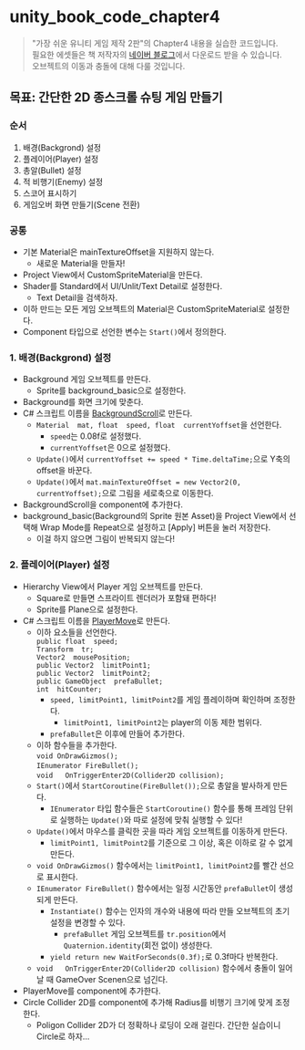 # unity_book_code_chapter4

> "가장 쉬운 유니티 게임 제작 2판"의 Chapter4 내용을 실습한 코드입니다.\
> 필요한 에셋들은 책 저작자의 [네이버 블로그](https://blog.naver.com/kimluxx/223009736569)에서 다운로드 받을 수 있습니다.\
> 오브젝트의 이동과 충돌에 대해 다룰 것입니다.

## 목표: 간단한 2D 종스크롤 슈팅 게임 만들기

### 순서

1. 배경(Backgrond) 설정
2. 플레이어(Player) 설정
3. 총알(Bullet) 설정
4. 적 비행기(Enemy) 설정
5. 스코어 표시하기
6. 게임오버 화면 만들기(Scene 전환)

### 공통

- 기본 Material은 mainTextureOffset을 지원하지 않는다.
  - 새로운 Material을 만들자!
- Project View에서 CustomSpriteMaterial을 만든다.
- Shader를 Standard에서 UI/Unlit/Text Detail로 설정한다.
  - Text Detail을 검색하자.
- 이하 만드는 모든 게임 오브젝트의 Material은 CustomSpriteMaterial로 설정한다.
- Component 타입으로 선언한 변수는 `Start()`에서 정의한다.

### 1. 배경(Backgrond) 설정

- Background 게임 오브젝트를 만든다.
  - Sprite를 background_basic으로 설정한다.
- Background를 화면 크기에 맞춘다.
- C\# 스크립트 이름을 [BackgroundScroll](./Assets/BackgroundScroll.cs)로 만든다.
  - `Material  mat, float  speed, float  currentYoffset`을 선언한다.
    - `speed`는 0.08f로 설정했다.
    - `currentYoffset`은 0으로 설정했다.
  - `Update()`에서 `currentYoffset += speed * Time.deltaTime;`으로 Y축의 offset을 바꾼다.
  - `Update()`에서 `mat.mainTextureOffset = new Vector2(0, currentYoffset);`으로 그림을 세로축으로 이동한다.
- BackgroundScroll을 component에 추가한다.
- background_basic(Background의 Sprite 원본 Asset)을 Project View에서 선택해 Wrap Mode를 Repeat으로 설정하고 \[Apply] 버튼을 눌러 저장한다.
  - 이걸 하지 않으면 그림이 반복되지 않는다!

### 2. 플레이어(Player) 설정

- Hierarchy View에서 Player 게임 오브젝트를 만든다.
  - Square로 만들면 스프라이트 렌더러가 포함돼 편하다!
  - Sprite를 Plane으로 설정한다.
- C\# 스크립트 이름을 [PlayerMove](./Assets/PlayerMove.cs)로 만든다.
  - 이하 요소들을 선언한다.\
    `public float  speed;`\
    `Transform  tr;`\
    `Vector2  mousePosition;`\
    `public Vector2  limitPoint1;`\
    `public Vector2  limitPoint2;`\
    `public GameObject	prefaBullet;`\
    `int  hitCounter;`
    - `speed, limitPoint1, limitPoint2`를 게임 플레이하며 확인하며 조정한다.
      - `limitPoint1, limitPoint2`는 player의 이동 제한 범위다.
    - `prefaBullet`은 이후에 만들어 추가한다.
  - 이하 함수들을 추가한다.\
    `void OnDrawGizmos();`\
    `IEnumerator FireBullet();`\
    `void	OnTriggerEnter2D(Collider2D collision);`
  - `Start()`에서 `StartCoroutine(FireBullet());`으로 총알을 발사하게 만든다.
    - `IEnumerator` 타입 함수들은 `StartCoroutine()` 함수를 통해 프레임 단위로 실행하는 `Update()`와 따로 설정에 맞춰 실행할 수 있다!
  - `Update()`에서 마우스를 클릭한 곳을 따라 게임 오브젝트를 이동하게 만든다.
    - `limitPoint1, limitPoint2`를 기준으로 그 이상, 혹은 이하로 갈 수 없게 만든다.
  - `void OnDrawGizmos()` 함수에서는 `limitPoint1, limitPoint2`를 빨간 선으로 표시한다.
  - `IEnumerator FireBullet()` 함수에서는 일정 시간동안 `prefaBullet`이 생성되게 만든다.
    - `Instantiate()` 함수는 인자의 개수와 내용에 따라 만들 오브젝트의 초기 설정을 변경할 수 있다.
      - `prefaBullet` 게임 오브젝트를 `tr.position`에서 `Quaternion.identity`(회전 없이) 생성한다.
    - `yield return new WaitForSeconds(0.3f);`로 0.3f마다 반복한다.
  - `void	OnTriggerEnter2D(Collider2D collision)` 함수에서 충돌이 일어날 때 GameOver Scenen으로 넘긴다.
- PlayerMove를 component에 추가한다.
- Circle Collider 2D를 component에 추가해 Radius를 비행기 크기에 맞게 조정한다.
  - Poligon Collider 2D가 더 정확하나 로딩이 오래 걸린다. 간단한 실습이니 Circle로 하자...
